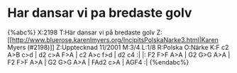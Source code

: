 # Har dansar vi pa bredaste golv

{%abc%}
X:2198
T:Här dansar vi på bredaste golv
Z:[[http://www.bluerose.karenlmyers.org/IncipitsPolskaNarke3.html|Karen Myers (#2198)]]
Z:Upptecknad 11/2001
M:3/4
L:1/8
R:Polska
O:Närke
K:F
c2 A>B c>d | d2 c>A F>A | c2 A>c f>d | d2 c4 :|
|: F2 F>F A>A | G2 G>G A>A | F2 F>F A>A | G2 G>G A>A | FAd2 c>A | AGF4 :|
{%endabc%}


